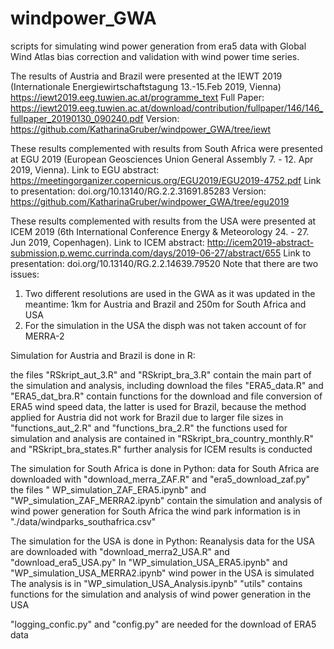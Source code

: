 # windpower_GWA
scripts for simulating wind power generation from era5 data with Global Wind Atlas bias correction and validation with wind power time series.


The results of Austria and Brazil were presented at the IEWT 2019 (Internationale Energiewirtschaftstagung 13.-15.Feb 2019, Vienna)
https://iewt2019.eeg.tuwien.ac.at/programme_text
Full Paper: https://iewt2019.eeg.tuwien.ac.at/download/contribution/fullpaper/146/146_fullpaper_20190130_090240.pdf
Version: https://github.com/KatharinaGruber/windpower_GWA/tree/iewt


These results complemented with results from South Africa were presented at EGU 2019 (European Geosciences Union General Assembly 7. - 12. Apr 2019, Vienna).
Link to EGU abstract: https://meetingorganizer.copernicus.org/EGU2019/EGU2019-4752.pdf
Link to presentation: doi.org/10.13140/RG.2.2.31691.85283
Version: https://github.com/KatharinaGruber/windpower_GWA/tree/egu2019

These results complemented with results from the USA were presented at ICEM 2019 (6th International Conference Energy & Meteorology 24. - 27. Jun 2019, Copenhagen).
Link to ICEM abstract: http://icem2019-abstract-submission.p.wemc.currinda.com/days/2019-06-27/abstract/655
Link to presentation: doi.org/10.13140/RG.2.2.14639.79520
Note that there are two issues:
1. Two different resolutions are used in the GWA as it was updated in the meantime: 1km for Austria and Brazil and 250m for South Africa and USA
2. For the simulation in the USA the disph was not taken account of for MERRA-2

Simulation for Austria and Brazil is done in R:

the files "RSkript_aut_3.R" and "RSkript_bra_3.R" contain the main part of the simulation and analysis, including download
the files "ERA5_data.R" and "ERA5_dat_bra.R" contain functions for the download and file conversion of ERA5 wind speed data, the latter is used for Brazil, because the method applied for Austria did not work for Brazil due to larger file sizes
in "functions_aut_2.R" and "functions_bra_2.R" the functions used for simulation and analysis are contained
in "RSkript_bra_country_monthly.R" and "RSkript_bra_states.R" further analysis for ICEM results is conducted

The simulation for South Africa is done in Python:
data for South Africa are downloaded with "download_merra_ZAF.R" and "era5_download_zaf.py"
the files " WP_simulation_ZAF_ERA5.ipynb" and "WP_simulation_ZAF_MERRA2.ipynb" contain the simulation and analysis of wind power generation for South Africa
the wind park information is in "./data/windparks_southafrica.csv"

The simulation for the USA is done in Python:
Reanalysis data for the USA are downloaded with "download_merra2_USA.R" and "download_era5_USA.py"
In "WP_simulation_USA_ERA5.ipynb" and "WP_simulation_USA_MERRA2.ipynb" wind power in the USA is simulated
The analysis is in "WP_simulation_USA_Analysis.ipynb"
"utils" contains functions for the simulation and analysis of wind power generation in the USA

"logging_confic.py" and "config.py" are needed for the download of ERA5 data